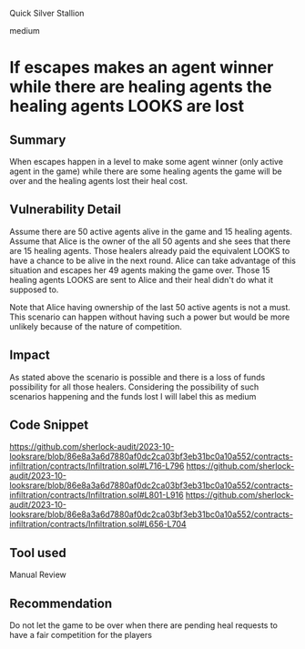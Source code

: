 Quick Silver Stallion

medium

# If escapes makes an agent winner while there are healing agents the healing agents LOOKS are lost
## Summary
When escapes happen in a level to make some agent winner (only active agent in the game) while there are some healing agents the game will be over and the healing agents lost their heal cost.
## Vulnerability Detail
Assume there are 50 active agents alive in the game and 15 healing agents. Assume that Alice is the owner of the all 50 agents and she sees that there are 15 healing agents. Those healers already paid the equivalent LOOKS to have a chance to be alive in the next round. Alice can take advantage of this situation and escapes her 49 agents making the game over. Those 15 healing agents LOOKS are sent to Alice and their heal didn't do what it supposed to.

Note that Alice having ownership of the last 50 active agents is not a must. This scenario can happen without having such a power but would be more unlikely because of the nature of competition. 
## Impact
As stated above the scenario is possible and there is a loss of funds possibility for all those healers. Considering the possibility of such scenarios happening and the funds lost I will label this as medium
## Code Snippet
https://github.com/sherlock-audit/2023-10-looksrare/blob/86e8a3a6d7880af0dc2ca03bf3eb31bc0a10a552/contracts-infiltration/contracts/Infiltration.sol#L716-L796
https://github.com/sherlock-audit/2023-10-looksrare/blob/86e8a3a6d7880af0dc2ca03bf3eb31bc0a10a552/contracts-infiltration/contracts/Infiltration.sol#L801-L916
https://github.com/sherlock-audit/2023-10-looksrare/blob/86e8a3a6d7880af0dc2ca03bf3eb31bc0a10a552/contracts-infiltration/contracts/Infiltration.sol#L656-L704
## Tool used

Manual Review

## Recommendation
Do not let the game to be over when there are pending heal requests to have a fair competition for the players